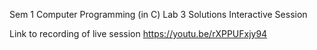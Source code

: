 Sem 1 Computer Programming (in C) Lab 3 Solutions Interactive Session

Link to recording of live session 
https://youtu.be/rXPPUFxjy94
